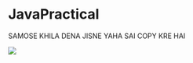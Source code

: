 # JavaPractical

SAMOSE KHILA DENA JISNE YAHA SAI COPY KRE HAI

<img src="https://images.unsplash.com/photo-1568564321589-3e581d074f9b?ixlib=rb-1.2.1&ixid=MnwxMjA3fDB8MHxzZWFyY2h8MTB8fGV4Y2l0ZWQlMjBkb2d8ZW58MHx8MHx8&auto=format&fit=crop&w=500&q=60" />

